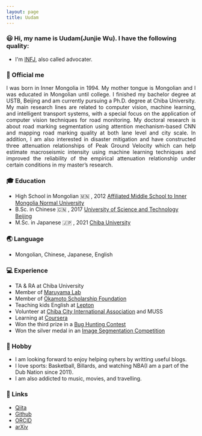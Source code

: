 ```yaml
---
layout: page
title: Uudam
---
```


### 😃 Hi, my name is Uudam(Junjie Wu). I have the following quality:

- I'm [INFJ](https://www.16personalities.com/infj-personality), also called advocater.


### 👀 Official me
<p align = "justify">
I was born in Inner Mongolia in 1994. My mother tongue is Mongolian and I was educated in Mongolian until college. I finished my bachelor degree at USTB, Beijing and am currently pursuing a Ph.D. degree at Chiba University. My main research lines are related to computer vision, machine learning, and intelligent transport systems, with a special focus on the application of computer vision techniques for road monitoring. My doctoral research is about road marking segmentation using attention mechanism-based CNN and mapping road marking quality at both lane level and city scale. In addition, I am also interested in disaster mitigation and have constructed three attenuation relationships of Peak Ground Velocity which can help estimate macroseismic intensity using machine learning techniques and improved the reliability of the empirical attenuation relationship under certain conditions in my master’s research.
</p>

### 🎓 Education
- High School in Mongolian 🇲🇳 , 2012 
[Affiliated Middle School to Inner Mongolia Normal University](https://fz.imnu.edu.cn/)  
- B.Sc. in Chinese 🇨🇳 , 2017
[University of Science and Technology Beijing](https://en.ustb.edu.cn/)
- M.Sc. in Japanese 🇯🇵 , 2021
[Chiba University](https://www.chiba-u.ac.jp/e/index.html)

### 🌏 Language
- Mongolian, Chinese, Japanese, English

### 💻 Experience
- TA & RA at Chiba University
- Member of [Maruyama Lab](http://ares.tu.chiba-u.jp/marulab/research/index.html)
- Member of [Okamoto Scholarship Foundation](http://www.osf-family.com/)
- Teaching kids English at [Lepton](https://www.lepton.co.jp/)
- Volunteer at [Chiba City International Association](https://ccia-chiba.or.jp/en/) and MUSS
- Learning at [Coursera](https://www.coursera.org/search?query=deep%20learning&)
- Won the third prize in a [Bug Hunting Contest](https://jdp.chiba-u.jp/c-csirt/contest/bughunt2020/index.html)
- Won the silver medal in an [Image Segmentation Competition](https://www.kaggle.com/chiba1sonny)

### 🎵 Hobby
- I am looking forward to enjoy helping oyhers by writting useful blogs.
- I love sports: Basketball, Billards, and watching NBA(I am a part of the Dub Nation since 2011).
- I am also addicted to music, movies, and travelling.

### 🔗 Links   
- [Qiita](https://qiita.com/chiba1sonny)   
- [Github](https://github.com/chiba1sonny)
- [ORCID](https://orcid.org/0000-0002-3946-940X)
- [arXiv](https://arxiv.org/abs/2111.00220)  
